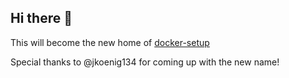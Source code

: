 ## Hi there 👋

This will become the new home of [docker-setup](https://github.com/nicholasdille/docker-setup)

Special thanks to @jkoenig134 for coming up with the new name!

